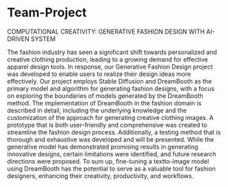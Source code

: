 # Team-Project
COMPUTATIONAL CREATIVITY: GENERATIVE FASHION DESIGN WITH AI-DRIVEN SYSTEM

The fashion industry has seen a significant shift towards personalized and creative clothing production, leading to a growing demand for effective apparel design tools. In response, our Generative Fashion Design project was developed to enable users to realize their design ideas more effectively. Our project employs Stable Diffusion and DreamBooth as the primary model and algorithm for generating fashion designs, with a focus on exploring the boundaries of models generated by the DreamBooth method. The implementation of DreamBooth in the fashion domain is described in detail, including the underlying knowledge and the customization of the approach for generating creative clothing images. A prototype that is both user-friendly and comprehensive was created to streamline the fashion design process. Additionally, a testing method that is thorough and exhaustive was developed and will be presented. While the generative model has demonstrated promising results in generating innovative designs, certain limitations were identified, and future research directions were proposed. To sum up, fine-tuning a textto-image model using DreamBooth has the potential to serve as a valuable tool for fashion designers, enhancing their creativity, productivity, and workflows.
